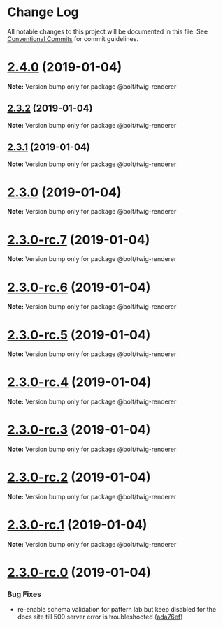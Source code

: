 # Change Log

All notable changes to this project will be documented in this file.
See [Conventional Commits](https://conventionalcommits.org) for commit guidelines.

# [2.4.0](https://github.com/bolt-design-system/bolt/tree/master/packages/twig-renderer/compare/v2.3.2...v2.4.0) (2019-01-04)

**Note:** Version bump only for package @bolt/twig-renderer





## [2.3.2](https://github.com/bolt-design-system/bolt/tree/master/packages/twig-renderer/compare/v2.3.1...v2.3.2) (2019-01-04)

**Note:** Version bump only for package @bolt/twig-renderer





## [2.3.1](https://github.com/bolt-design-system/bolt/tree/master/packages/twig-renderer/compare/v2.3.0...v2.3.1) (2019-01-04)

**Note:** Version bump only for package @bolt/twig-renderer





# [2.3.0](https://github.com/bolt-design-system/bolt/tree/master/packages/twig-renderer/compare/v2.3.0-rc.7...v2.3.0) (2019-01-04)

**Note:** Version bump only for package @bolt/twig-renderer





# [2.3.0-rc.7](https://github.com/bolt-design-system/bolt/tree/master/packages/twig-renderer/compare/v2.3.0-rc.6...v2.3.0-rc.7) (2019-01-04)

**Note:** Version bump only for package @bolt/twig-renderer





# [2.3.0-rc.6](https://github.com/bolt-design-system/bolt/tree/master/packages/twig-renderer/compare/v2.3.0-rc.5...v2.3.0-rc.6) (2019-01-04)

**Note:** Version bump only for package @bolt/twig-renderer





# [2.3.0-rc.5](https://github.com/bolt-design-system/bolt/tree/master/packages/twig-renderer/compare/v2.3.0-rc.4...v2.3.0-rc.5) (2019-01-04)

**Note:** Version bump only for package @bolt/twig-renderer





# [2.3.0-rc.4](https://github.com/bolt-design-system/bolt/tree/master/packages/twig-renderer/compare/v2.3.0-rc.3...v2.3.0-rc.4) (2019-01-04)

**Note:** Version bump only for package @bolt/twig-renderer





# [2.3.0-rc.3](https://github.com/bolt-design-system/bolt/tree/master/packages/twig-renderer/compare/v2.3.0-rc.2...v2.3.0-rc.3) (2019-01-04)

**Note:** Version bump only for package @bolt/twig-renderer





# [2.3.0-rc.2](https://github.com/bolt-design-system/bolt/tree/master/packages/twig-renderer/compare/v2.3.0-rc.1...v2.3.0-rc.2) (2019-01-04)

**Note:** Version bump only for package @bolt/twig-renderer





# [2.3.0-rc.1](https://github.com/bolt-design-system/bolt/tree/master/packages/twig-renderer/compare/vv2.3.0-rc.0...v2.3.0-rc.1) (2019-01-04)

**Note:** Version bump only for package @bolt/twig-renderer





# [2.3.0-rc.0](https://github.com/bolt-design-system/bolt/tree/master/packages/twig-renderer/compare/v2.2.1...v2.3.0-rc.0) (2019-01-04)


### Bug Fixes

* re-enable schema validation for pattern lab but keep disabled for the docs site till 500 server error is troubleshooted ([ada76ef](https://github.com/bolt-design-system/bolt/tree/master/packages/twig-renderer/commit/ada76ef))
